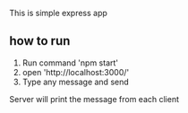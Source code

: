 This is simple express app

how to run
----------

1. Run command 'npm start'
2. open 'http://localhost:3000/'
3. Type any message and send

Server will print the message from each client